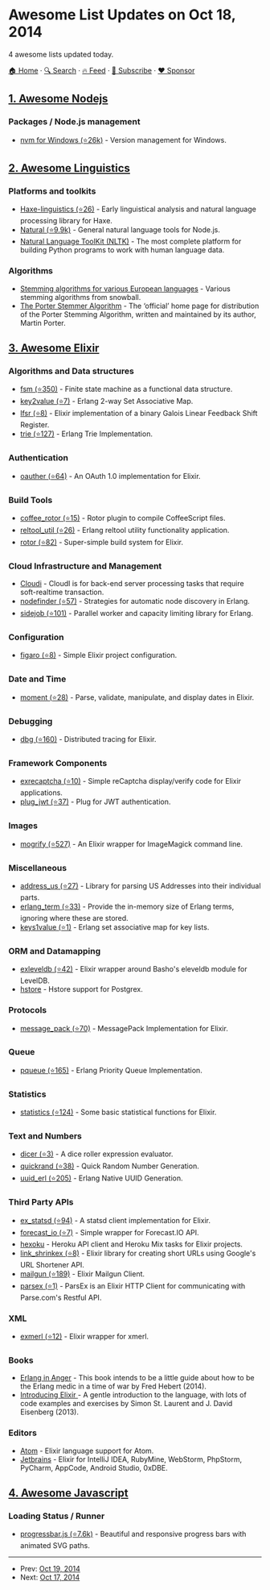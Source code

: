 # Awesome List Updates on Oct 18, 2014

4 awesome lists updated today.

[🏠 Home](/README.md) · [🔍 Search](https://www.trackawesomelist.com/search/) · [🔥 Feed](https://www.trackawesomelist.com/rss.xml) · [📮 Subscribe](https://trackawesomelist.us17.list-manage.com/subscribe?u=d2f0117aa829c83a63ec63c2f&id=36a103854c) · [❤️  Sponsor](https://github.com/sponsors/theowenyoung)



## [1. Awesome Nodejs](/content/sindresorhus/awesome-nodejs/README.md)

### Packages / Node.js management

*   [nvm for Windows (⭐26k)](https://github.com/coreybutler/nvm-windows) - Version management for Windows.

## [2. Awesome Linguistics](/content/theimpossibleastronaut/awesome-linguistics/README.md)

### Platforms and toolkits

*   [Haxe-linguistics (⭐26)](https://github.com/sexybiggetje/haxe-linguistics) - Early linguistical analysis and natural language processing library for Haxe.
*   [Natural (⭐9.9k)](https://github.com/NaturalNode/natural) - General natural language tools for Node.js.
*   [Natural Language ToolKit (NLTK)](http://www.nltk.org/) - The most complete platform for building Python programs to work with human language data.

### Algorithms

*   [Stemming algorithms for various European languages](http://snowball.tartarus.org/texts/stemmersoverview.html) - Various stemming algorithms from snowball.
*   [The Porter Stemmer Algorithm](http://tartarus.org/martin/PorterStemmer/) - The ‘official’ home page for distribution of the Porter Stemming Algorithm, written and maintained by its author, Martin Porter.

## [3. Awesome Elixir](/content/h4cc/awesome-elixir/README.md)

### Algorithms and Data structures

*   [fsm (⭐350)](https://github.com/sasa1977/fsm) - Finite state machine as a functional data structure.
*   [key2value (⭐7)](https://github.com/okeuday/key2value) - Erlang 2-way Set Associative Map.
*   [lfsr (⭐8)](https://github.com/pma/lfsr) - Elixir implementation of a binary Galois Linear Feedback Shift Register.
*   [trie (⭐127)](https://github.com/okeuday/trie) - Erlang Trie Implementation.

### Authentication

*   [oauther (⭐64)](https://github.com/lexmag/oauther) - An OAuth 1.0 implementation for Elixir.

### Build Tools

*   [coffee\_rotor (⭐15)](https://github.com/HashNuke/coffee_rotor) - Rotor plugin to compile CoffeeScript files.
*   [reltool\_util (⭐26)](https://github.com/okeuday/reltool_util) - Erlang reltool utility functionality application.
*   [rotor (⭐82)](https://github.com/HashNuke/rotor) - Super-simple build system for Elixir.

### Cloud Infrastructure and Management

*   [Cloudi](http://cloudi.org/) - CloudI is for back-end server processing tasks that require soft-realtime transaction.
*   [nodefinder (⭐57)](https://github.com/okeuday/nodefinder) - Strategies for automatic node discovery in Erlang.
*   [sidejob (⭐101)](https://github.com/basho/sidejob) - Parallel worker and capacity limiting library for Erlang.

### Configuration

*   [figaro (⭐8)](https://github.com/trestrantham/ex_figaro) - Simple Elixir project configuration.

### Date and Time

*   [moment (⭐28)](https://github.com/atabary/moment) - Parse, validate, manipulate, and display dates in Elixir.

### Debugging

*   [dbg (⭐160)](https://github.com/fishcakez/dbg) - Distributed tracing for Elixir.

### Framework Components

*   [exrecaptcha (⭐10)](https://github.com/adanselm/exrecaptcha) - Simple reCaptcha display/verify code for Elixir applications.
*   [plug\_jwt (⭐37)](https://github.com/bryanjos/plug_jwt) - Plug for JWT authentication.

### Images

*   [mogrify (⭐527)](https://github.com/route/mogrify) - An Elixir wrapper for ImageMagick command line.

### Miscellaneous

*   [address\_us (⭐27)](https://github.com/smashedtoatoms/address_us) - Library for parsing US Addresses into their individual parts.
*   [erlang\_term (⭐33)](https://github.com/okeuday/erlang_term) - Provide the in-memory size of Erlang terms, ignoring where these are stored.
*   [keys1value (⭐1)](https://github.com/okeuday/keys1value) - Erlang set associative map for key lists.

### ORM and Datamapping

*   [exleveldb (⭐42)](https://github.com/skovsgaard/exleveldb) - Elixir wrapper around Basho's eleveldb module for LevelDB.
*   [hstore](https://github.com/senecasystems/hstore) - Hstore support for Postgrex.

### Protocols

*   [message\_pack (⭐70)](https://github.com/mururu/msgpack-elixir) - MessagePack Implementation for Elixir.

### Queue

*   [pqueue (⭐165)](https://github.com/okeuday/pqueue) - Erlang Priority Queue Implementation.

### Statistics

*   [statistics (⭐124)](https://github.com/msharp/elixir-statistics) - Some basic statistical functions for Elixir.

### Text and Numbers

*   [dicer (⭐3)](https://github.com/olhado/dicer) - A dice roller expression evaluator.
*   [quickrand (⭐38)](https://github.com/okeuday/quickrand) - Quick Random Number Generation.
*   [uuid\_erl (⭐205)](https://github.com/okeuday/uuid) - Erlang Native UUID Generation.

### Third Party APIs

*   [ex\_statsd (⭐94)](https://github.com/CargoSense/ex_statsd) - A statsd client implementation for Elixir.
*   [forecast\_io (⭐7)](https://github.com/r-icarus/forecast_io) - Simple wrapper for Forecast.IO API.
*   [hexoku](https://github.com/JonGretar/Hexoku) - Heroku API client and Heroku Mix tasks for Elixir projects.
*   [link\_shrinkex (⭐8)](https://github.com/jonahoffline/link_shrinkex) - Elixir library for creating short URLs using Google's URL Shortener API.
*   [mailgun (⭐189)](https://github.com/chrismccord/mailgun) - Elixir Mailgun Client.
*   [parsex (⭐1)](https://github.com/maarek/ParsEx) - ParsEx is an Elixir HTTP Client for communicating with Parse.com's Restful API.

### XML

*   [exmerl (⭐12)](https://github.com/pwoolcoc/exmerl) - Elixir wrapper for xmerl.

### Books

*   [Erlang in Anger](http://www.erlang-in-anger.com/) - This book intends to be a little guide about how to be the Erlang medic in a time of war by Fred Hebert (2014).
*   [Introducing Elixir ](http://shop.oreilly.com/product/0636920030584.do) - A gentle introduction to the language, with lots of code examples and exercises by Simon St. Laurent and J. David Eisenberg (2013).

### Editors

*   [Atom](https://atom.io/packages/language-elixir) - Elixir language support for Atom.
*   [Jetbrains](http://plugins.jetbrains.com/plugin/7522) - Elixir for IntelliJ IDEA, RubyMine, WebStorm, PhpStorm, PyCharm, AppCode, Android Studio, 0xDBE.

## [4. Awesome Javascript](/content/sorrycc/awesome-javascript/README.md)

### Loading Status / Runner

*   [progressbar.js (⭐7.6k)](https://github.com/kimmobrunfeldt/progressbar.js) - Beautiful and responsive progress bars with animated SVG paths.

---

- Prev: [Oct 19, 2014](/content/2014/10/19/README.md)
- Next: [Oct 17, 2014](/content/2014/10/17/README.md)